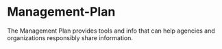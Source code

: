 Management-Plan
===============

The Management Plan provides tools and info that can help agencies and organizations responsibly share information.
